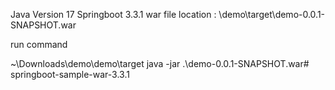 Java Version 17
Springboot 3.3.1
war file location : \demo\target\demo-0.0.1-SNAPSHOT.war

run command

~\Downloads\demo\demo\target
java -jar .\demo-0.0.1-SNAPSHOT.war#   s p r i n g b o o t - s a m p l e - w a r - 3 . 3 . 1  
 